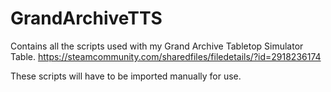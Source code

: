 # GrandArchiveTTS
Contains all the scripts used with my Grand Archive Tabletop Simulator Table.
https://steamcommunity.com/sharedfiles/filedetails/?id=2918236174

These scripts will have to be imported manually for use.
